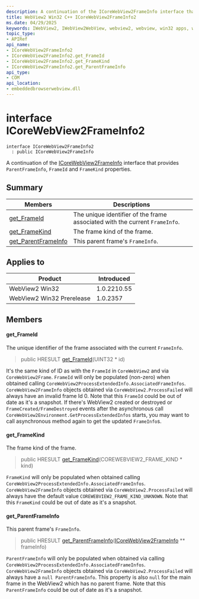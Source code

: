 ```yaml
---
description: A continuation of the ICoreWebView2FrameInfo interface that provides `ParentFrameInfo`, `FrameId` and `FrameKind` properties.
title: WebView2 Win32 C++ ICoreWebView2FrameInfo2
ms.date: 04/29/2025
keywords: IWebView2, IWebView2WebView, webview2, webview, win32 apps, win32, edge, ICoreWebView2, ICoreWebView2Controller, browser control, edge html, ICoreWebView2FrameInfo2
topic_type: 
- APIRef
api_name:
- ICoreWebView2FrameInfo2
- ICoreWebView2FrameInfo2.get_FrameId
- ICoreWebView2FrameInfo2.get_FrameKind
- ICoreWebView2FrameInfo2.get_ParentFrameInfo
api_type:
- COM
api_location:
- embeddedbrowserwebview.dll
---
```


# interface ICoreWebView2FrameInfo2

```
interface ICoreWebView2FrameInfo2
  : public ICoreWebView2FrameInfo
```

A continuation of the [ICoreWebView2FrameInfo](icorewebview2frameinfo.md#icorewebview2frameinfo) interface that provides `ParentFrameInfo`, `FrameId` and `FrameKind` properties.

## Summary

 Members                        | Descriptions
--------------------------------|---------------------------------------------
[get_FrameId](#get_frameid) | The unique identifier of the frame associated with the current `FrameInfo`.
[get_FrameKind](#get_framekind) | The frame kind of the frame.
[get_ParentFrameInfo](#get_parentframeinfo) | This parent frame's `FrameInfo`.

## Applies to

Product                         | Introduced
--------------------------------|---------------------------------------------
WebView2 Win32            |    1.0.2210.55
WebView2 Win32 Prerelease |    1.0.2357

## Members

#### get_FrameId

The unique identifier of the frame associated with the current `FrameInfo`.

> public HRESULT [get_FrameId](#get_frameid)(UINT32 * id)

It's the same kind of ID as with the `FrameId` in `CoreWebView2` and via `CoreWebView2Frame`. `FrameId` will only be populated (non-zero) when obtained calling `CoreWebView2ProcessExtendedInfo.AssociatedFrameInfos`. `CoreWebView2FrameInfo` objects obtained via `CoreWebView2.ProcessFailed` will always have an invalid frame Id 0. Note that this `FrameId` could be out of date as it's a snapshot. If there's WebView2 created or destroyed or `FrameCreated/FrameDestroyed` events after the asynchronous call `CoreWebView2Environment.GetProcessExtendedInfos` starts, you may want to call asynchronous method again to get the updated `FrameInfo`s.

#### get_FrameKind

The frame kind of the frame.

> public HRESULT [get_FrameKind](#get_framekind)(COREWEBVIEW2_FRAME_KIND * kind)

`FrameKind` will only be populated when obtained calling `CoreWebView2ProcessExtendedInfo.AssociatedFrameInfos`. `CoreWebView2FrameInfo` objects obtained via `CoreWebView2.ProcessFailed` will always have the default value `COREWEBVIEW2_FRAME_KIND_UNKNOWN`. Note that this `FrameKind` could be out of date as it's a snapshot.

#### get_ParentFrameInfo

This parent frame's `FrameInfo`.

> public HRESULT [get_ParentFrameInfo](#get_parentframeinfo)([ICoreWebView2FrameInfo](icorewebview2frameinfo.md#icorewebview2frameinfo) ** frameInfo)

`ParentFrameInfo` will only be populated when obtained via calling `CoreWebView2ProcessExtendedInfo.AssociatedFrameInfos`. `CoreWebView2FrameInfo` objects obtained via `CoreWebView2.ProcessFailed` will always have a `null ParentFrameInfo`. This property is also `null` for the main frame in the WebView2 which has no parent frame. Note that this `ParentFrameInfo` could be out of date as it's a snapshot.

